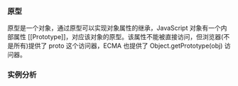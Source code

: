 ### 原型

原型是一个对象，通过原型可以实现对象属性的继承，JavaScript 对象有一个内部属性 [[Prototype]]，对应该对象的原型。该属性不能被直接访问，但浏览器(不是所有)提供了 proto 这个访问器，ECMA 也提供了 Object.getPrototype(obj) 访问器。

### 实例分析



 

